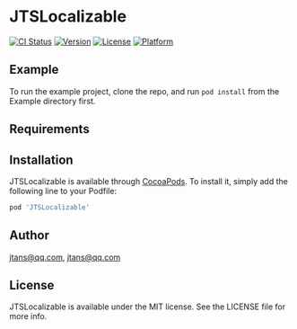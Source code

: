 # JTSLocalizable

[![CI Status](https://img.shields.io/travis/jtans@qq.com/JTSLocalizable.svg?style=flat)](https://travis-ci.org/jtans@qq.com/JTSLocalizable)
[![Version](https://img.shields.io/cocoapods/v/JTSLocalizable.svg?style=flat)](https://cocoapods.org/pods/JTSLocalizable)
[![License](https://img.shields.io/cocoapods/l/JTSLocalizable.svg?style=flat)](https://cocoapods.org/pods/JTSLocalizable)
[![Platform](https://img.shields.io/cocoapods/p/JTSLocalizable.svg?style=flat)](https://cocoapods.org/pods/JTSLocalizable)

## Example

To run the example project, clone the repo, and run `pod install` from the Example directory first.

## Requirements

## Installation

JTSLocalizable is available through [CocoaPods](https://cocoapods.org). To install
it, simply add the following line to your Podfile:

```ruby
pod 'JTSLocalizable'
```

## Author

jtans@qq.com, jtans@qq.com

## License

JTSLocalizable is available under the MIT license. See the LICENSE file for more info.
